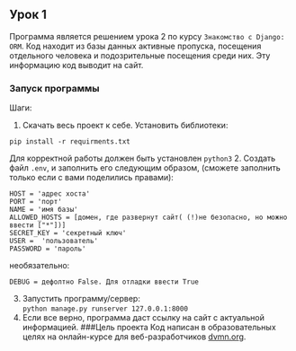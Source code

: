## Урок 1
Программа является решением урока 2 по курсу `Знакомство с Django: ORM`. Код находит из базы данных активные пропуска, посещения отдельного человека и подозрительные посещения среди них. 
Эту информацию код выводит на сайт.
### Запуск программы
Шаги:
1. Скачать весь проект к себе. 
Установить библиотеки:
```python:
pip install -r requirments.txt
```
Для корректной работы должен быть установлен `python3`
2. Создать файл `.env`, и заполнить его следующим образом, (сможете заполнить только если с вами поделились правами):

```
HOST = 'адрес хоста'
PORT = 'порт'
NAME = 'имя базы'
ALLOWED_HOSTS = [домен, где развернут сайт( (!)не безопасно, но можно ввести ["*"])]
SECRET_KEY = 'секретный ключ'
USER =  'пользователь'
PASSWORD = 'пароль'
```
необязательно:
```
DEBUG = дефолтно False. Для отладки ввести True
```
3. Запустить программу/сервер:\
`python manage.py runserver 127.0.0.1:8000`
4. Если все верно, программа даст ссылку на сайт с актуальной информацией.
###Цель проекта
Код написан в образовательных целях на онлайн-курсе для веб-разработчиков [dvmn.org](https://dvmn.org/).